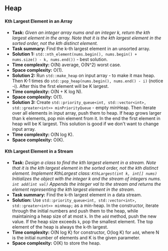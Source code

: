 ## Heap

#### Kth Largest Element in an Array

*   **Task:** *Given an integer array nums and an integer k, return the kth largest element in the array. Note that it is the kth largest element in the sorted order, not the kth distinct element.*
*   **Task summary:** Find the k-th largest element in an unsorted array.
*   **Solution 1:** `std::nth_element(nums.begin(), nums.begin() + nums.size() - k, nums.end())` - best solution.
*   **Time complexity:** O(N) average, O(N^2) worst case.
*   **Space complexity:** O(1).
*   **Solution 2:** Run `std::make_heap` on input array - to make it max heap. Then K-1 times do `std::pop_heap(nums.begin(), nums.end() - i)` (notice -i). After this the first element will be K largest.
*   **Time complexity:** O(N + K log N).
*   **Space complexity:** O(1).
*   **Solution 3:** Create `std::priority_queue<int, std::vector<int>, std::greater<int>> minPriorityQueue` - empty minHeap. Then iterate over all elements in input array, push them to heap. If heap grows larger than k elements, pop min element from it. In the end the first element in heap will be K largest. This solution is good if we don't want to change input array.
*   **Time complexity:** O(N log K).
*   **Space complexity:** O(K).

#### Kth Largest Element in a Stream

*   **Task:** *Design a class to find the kth largest element in a stream. Note that it is the kth largest element in the sorted order, not the kth distinct element. Implement KthLargest class: `KthLargest(int k, int[] nums)` Initializes the object with the integer k and the stream of integers nums. `int add(int val)` Appends the integer val to the stream and returns the element representing the kth largest element in the stream.*
*   **Task summary:** Find the k-th largest element in a data stream.
*   **Solution:** Use `std::priority_queue<int, std::vector<int>, std::greater<int>> minHeap;` as a min-heap. In the constructor, iterate through the initial numbers and push them to the heap, while maintaining a heap size of at most `k`. In the `add` method, push the new value. If the heap size exceeds `k`, pop the smallest element. The top element of the heap is always the k-th largest.
*   **Time complexity:** O(N log K) for constructor, O(log K) for `add`, where N is the initial number of elements and K is the given parameter.
*   **Space complexity:** O(K) to store the heap.